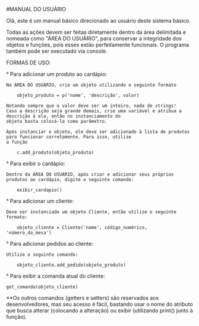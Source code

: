 #MANUAL DO USUÁRIO

Olá, este é um manual básico direcionado ao usuário deste sistema básico.

Todas as ações devem ser feitas diretamente dentro da área delimitada e nomeada como "ÁREA DO USUÁRIO",
para conservar a integridade dos objetos e funções, pois esses estão perfeitamente funcionais.
O programa também pode ser executado via console.


FORMAS DE USO:

° Para adicionar um produto ao cardápio:

    Na ÁREA DO USUÁRIO, crie um objeto utilizando o seguinte formato

        objeto_produto = p('nome', 'descrição', valor)

    Notando sempre que o valor deve ser um inteiro, nada de strings!
    Caso a descrição seja grande demais, crie uma variável e atribua a descrição à ela, então no instanciamento do
    objeto basta colocá-la como parâmetro.

    Após instanciar o objeto, ele deve ser adicionado à lista de produtos para funcionar corretamente. Para isso, utilize
    a função

        c.add_produto(objeto_produto)


° Para exibir o cardápio:

    Dentro da ÁREA DO USUÁRIO, após criar e adicionar seus próprios produtos ao cardápio, digite o seguinte comando:

        exibir_cardapio()


° Para adicionar um cliente:

    Deve ser instanciado um objeto Cliente, então utilize o seguinte formato:

        objeto_cliente = Cliente('nome', código_numérico, 'número_da_mesa')


° Para adicionar pedidos ao cliente:

    Utilize o seguinte comando:

        objeto_cliente.add_pedido(objeto_produto)


° Para exibir a comanda atual do cliente:

    get_comanda(objeto_cliente)


**Os outros comandos (getters e setters) são reservados aos desenvolvedores, mas seu acesso é fácil, bastando usar
o nome do atributo que busca alterar (colocando a alteração) ou exibir (utilizando print() junto à função).
